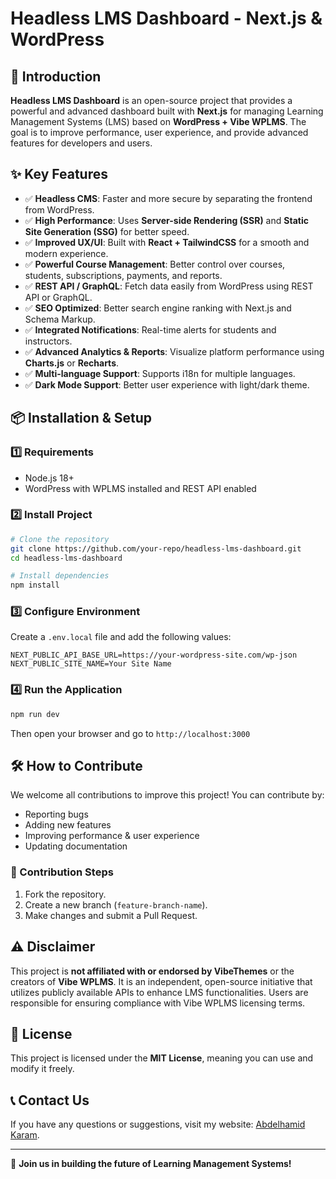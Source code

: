 # Headless LMS Dashboard - Next.js & WordPress

## 🚀 Introduction

**Headless LMS Dashboard** is an open-source project that provides a powerful and advanced dashboard built with **Next.js** for managing Learning Management Systems (LMS) based on **WordPress + Vibe WPLMS**. The goal is to improve performance, user experience, and provide advanced features for developers and users.

## ✨ Key Features

- ✅ **Headless CMS**: Faster and more secure by separating the frontend from WordPress.
- ✅ **High Performance**: Uses **Server-side Rendering (SSR)** and **Static Site Generation (SSG)** for better speed.
- ✅ **Improved UX/UI**: Built with **React + TailwindCSS** for a smooth and modern experience.
- ✅ **Powerful Course Management**: Better control over courses, students, subscriptions, payments, and reports.
- ✅ **REST API / GraphQL**: Fetch data easily from WordPress using REST API or GraphQL.
- ✅ **SEO Optimized**: Better search engine ranking with Next.js and Schema Markup.
- ✅ **Integrated Notifications**: Real-time alerts for students and instructors.
- ✅ **Advanced Analytics & Reports**: Visualize platform performance using **Charts.js** or **Recharts**.
- ✅ **Multi-language Support**: Supports i18n for multiple languages.
- ✅ **Dark Mode Support**: Better user experience with light/dark theme.

## 📦 Installation & Setup

### 1️⃣ Requirements

- Node.js 18+
- WordPress with WPLMS installed and REST API enabled

### 2️⃣ Install Project

```bash
# Clone the repository
git clone https://github.com/your-repo/headless-lms-dashboard.git
cd headless-lms-dashboard

# Install dependencies
npm install
```

### 3️⃣ Configure Environment

Create a `.env.local` file and add the following values:

```env
NEXT_PUBLIC_API_BASE_URL=https://your-wordpress-site.com/wp-json
NEXT_PUBLIC_SITE_NAME=Your Site Name
```

### 4️⃣ Run the Application

```bash
npm run dev
```

Then open your browser and go to `http://localhost:3000`

## 🛠️ How to Contribute

We welcome all contributions to improve this project! You can contribute by:

- Reporting bugs
- Adding new features
- Improving performance & user experience
- Updating documentation

### 📝 Contribution Steps

1. Fork the repository.
2. Create a new branch (`feature-branch-name`).
3. Make changes and submit a Pull Request.

## ⚠️ Disclaimer

This project is **not affiliated with or endorsed by VibeThemes** or the creators of **Vibe WPLMS**. It is an independent, open-source initiative that utilizes publicly available APIs to enhance LMS functionalities. Users are responsible for ensuring compliance with Vibe WPLMS licensing terms.

## 📄 License

This project is licensed under the **MIT License**, meaning you can use and modify it freely.

## 📞 Contact Us

If you have any questions or suggestions, visit my website: [Abdelhamid Karam](https://abdelhamid.dev/).

---

🌟 **Join us in building the future of Learning Management Systems!**

